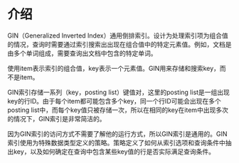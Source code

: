 # 介绍<a name="ZH-CN_TOPIC_0289900675"></a>

GIN（Generalized Inverted Index）通用倒排索引。设计为处理索引项为组合值的情况，查询时需要通过索引搜索出出现在组合值中的特定元素值。例如，文档是由多个单词组成，需要查询出文档中包含的特定单词。

使用item表示索引的组合值，key表示一个元素值。GIN用来存储和搜索key，而不是item。

GIN索引存储一系列（key，posting list）键值对，这里的posting list是一组出现key的行ID。由于每个item都可能包含多个key，同一个行ID可能会出现在多个posting list中，而每个key值只被存储一次，所以在相同的key在item中出现多次的情况下，GIN索引是非常简洁的。

因为GIN索引的访问方式不需要了解他的运行方式，所以GIN索引是通用的。GIN索引使用为特殊数据类型定义的策略。策略定义了如何从索引选项和查询条件中抽出key，以及如何确定在查询中包含某些key值的行是否实际满足查询条件。


